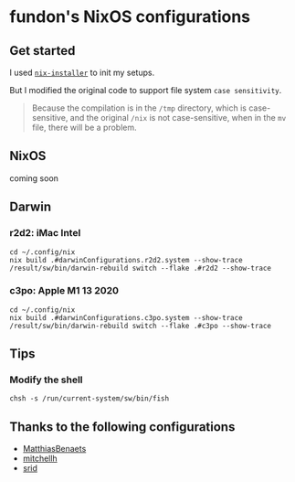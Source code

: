 # fundon's NixOS configurations

## Get started

I used [`nix-installer`](https://github.com/DeterminateSystems/nix-installer) to init my setups.

But I modified the original code to support file system `case sensitivity`.

> Because the compilation is in the `/tmp` directory, which is case-sensitive,
> and the original `/nix` is not case-sensitive, when in the `mv` file,
> there will be a problem.

## NixOS

coming soon

## Darwin

### r2d2: iMac Intel

```console
cd ~/.config/nix
nix build .#darwinConfigurations.r2d2.system --show-trace
/result/sw/bin/darwin-rebuild switch --flake .#r2d2 --show-trace
```

### c3po: Apple M1 13 2020

```console
cd ~/.config/nix
nix build .#darwinConfigurations.c3po.system --show-trace
/result/sw/bin/darwin-rebuild switch --flake .#c3po --show-trace
```

## Tips

### Modify the shell

```
chsh -s /run/current-system/sw/bin/fish
```

## Thanks to the following configurations

* [MatthiasBenaets](https://github.com/MatthiasBenaets/nixos-config)
* [mitchellh](https://github.com/mitchellh/nixos-config)
* [srid](https://github.com/srid/nixos-config)

